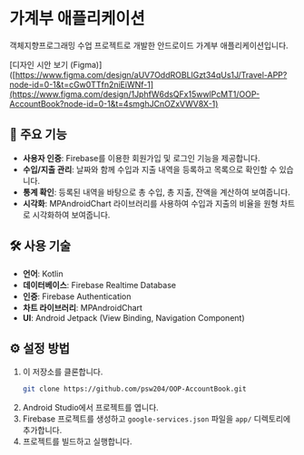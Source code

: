 # 가계부 애플리케이션

객체지향프로그래밍 수업 프로젝트로 개발한 안드로이드 가계부 애플리케이션입니다.

[디자인 시안 보기 (Figma)]([https://www.figma.com/design/aUV7OddROBLlGzt34qUs1J/Travel-APP?node-id=0-1&t=cGw0TTfn2niEiWNf-1](https://www.figma.com/design/1JphfW6dsQFx15wwlPcMT1/OOP-AccountBook?node-id=0-1&t=4smghJCnOZxVWV8X-1)

## 🌟 주요 기능

- **사용자 인증**: Firebase를 이용한 회원가입 및 로그인 기능을 제공합니다.
- **수입/지출 관리**: 날짜와 함께 수입과 지출 내역을 등록하고 목록으로 확인할 수 있습니다.
- **통계 확인**: 등록된 내역을 바탕으로 총 수입, 총 지출, 잔액을 계산하여 보여줍니다.
- **시각화**: MPAndroidChart 라이브러리를 사용하여 수입과 지출의 비율을 원형 차트로 시각화하여 보여줍니다.

## 🛠️ 사용 기술

- **언어**: Kotlin
- **데이터베이스**: Firebase Realtime Database
- **인증**: Firebase Authentication
- **차트 라이브러리**: MPAndroidChart
- **UI**: Android Jetpack (View Binding, Navigation Component)

## ⚙️ 설정 방법

1.  이 저장소를 클론합니다.
    ```bash
    git clone https://github.com/psw204/OOP-AccountBook.git
    ```
2.  Android Studio에서 프로젝트를 엽니다.
3.  Firebase 프로젝트를 생성하고 `google-services.json` 파일을 `app/` 디렉토리에 추가합니다.
4.  프로젝트를 빌드하고 실행합니다.
